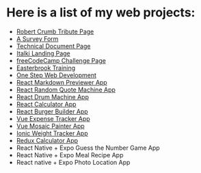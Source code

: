 # Here is a list of my web projects:
- [Robert Crumb Tribute Page](http://www.easterbrook.at/crumb/index.html)
- [A Survey Form](http://www.easterbrook.at/survey/index.html)
- [Technical Document Page](http://www.easterbrook.at/technical_doc/index.html)
- [Italki Landing Page](http://www.easterbrook.at/italki/index.html)
- [freeCodeCamp Challenge Page](http://www.easterbrook.at/portfolio/index.html)
- [Easterbrook Training](http://www.easterbrook.at/)
- [One Step Web Development](http://www.easterbrook.at/webdev/webdev.html)
- [React Markdown Previewer App](https://codepen.io/PeterEasterbrook/pen/PoZbgmj)
- [React Random Quote Machine App](https://quote-machine-nine.vercel.app/)
- [React Drum Machine App](https://drum-machine-alpha.vercel.app/)
- [React Calculator App](https://react-calc-six.vercel.app/)
- [React Burger Builder App](https://react-my-burger-5d9a7.web.app/)
- [Vue Expense Tracker App](https://vue-bill-tracker.vercel.app/)
- [Vue Mosaic Painter App](https://vue-mosaic.vercel.app/)
- [Ionic Weight Tracker App](https://ionicweight.vercel.app/home)
- [Redux Calculator App](https://udemy-react-assignment-12.vercel.app/)
- React Native + Expo Guess the Number Game App
- React Native + Expo Meal Recipe App
- React native + Expo Photo Location App
